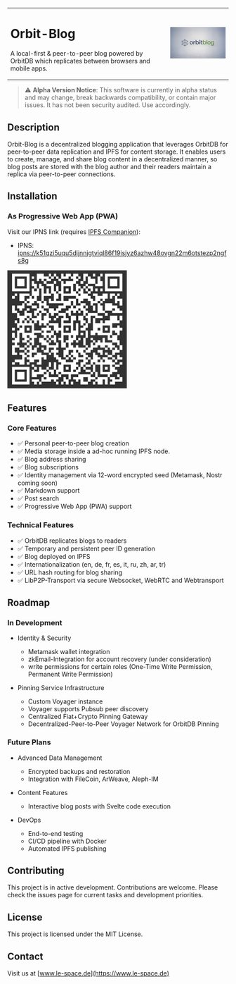 <table border="0" cellspacing="0" cellpadding="0">
  <tr>
      <td>
      <h1>Orbit-Blog</h1>
      <p>A local-first & peer-to-peer blog powered by OrbitDB which replicates between browsers and mobile apps.</p>
      </td>
    <td><img src="./public/orbitbloglogo-700.png" width="300" alt="Orbit Blog Logo"></td>
  </tr>
</table>

> ⚠️ **Alpha Version Notice**: This software is currently in alpha status and may change, break backwards compatibility, or contain major issues. It has not been security audited. Use accordingly.

## Description

Orbit-Blog is a decentralized blogging application that leverages OrbitDB for peer-to-peer data replication and IPFS for content storage. It enables users to create, manage, and share blog content in a decentralized manner, so blog posts are stored with the blog author and their readers maintain a replica via peer-to-peer connections.

## Installation

### As Progressive Web App (PWA)

Visit our IPNS link (requires [IPFS Companion](https://docs.ipfs.tech/install/ipfs-companion/)):
- IPNS: [ipns://k51qzi5uqu5djjnnjgtviql86f19isjyz6azhw48ovgn22m6otstezp2ngfs8g](https://k51qzi5uqu5djjnnjgtviql86f19isjyz6azhw48ovgn22m6otstezp2ngfs8g.ipns.dweb.link/)

[![QR Code to PWA](/public/ipns.dweb.link.png)](https://k51qzi5uqu5djjnnjgtviql86f19isjyz6azhw48ovgn22m6otstezp2ngfs8g.ipns.dweb.link/)

## Features

### Core Features
- ✅ Personal peer-to-peer blog creation
- ✅ Media storage inside a ad-hoc running IPFS node.
- ✅ Blog address sharing
- ✅ Blog subscriptions
- ✅ Identity management via 12-word encrypted seed (Metamask, Nostr coming soon) 
- ✅ Markdown support
- ✅ Post search
- ✅ Progressive Web App (PWA) support

### Technical Features
- ✅ OrbitDB replicates blogs to readers
- ✅ Temporary and persistent peer ID generation
- ✅ Blog deployed on IPFS 
- ✅ Internationalization (en, de, fr, es, it, ru, zh, ar, tr)
- ✅ URL hash routing for blog sharing
- ✅ LibP2P-Transport via secure Websocket, WebRTC and Webtransport

## Roadmap

### In Development
- Identity & Security
  - Metamask wallet integration
  - zkEmail-Integration for account recovery (under consideration)
  - write permissions for certain roles (One-Time Write Permission, Permanent Write Permission)
  
- Pinning Service Infrastructure 
  - Custom Voyager instance 
  - Voyager supports Pubsub peer discovery
  - Centralized Fiat+Crypto Pinning Gateway
  - Decentralized-Peer-to-Peer Voyager Network for OrbitDB Pinning

### Future Plans
- Advanced Data Management
  - Encrypted backups and restoration
  - Integration with FileCoin, ArWeave, Aleph-IM

- Content Features
  - Interactive blog posts with Svelte code execution

- DevOps
  - End-to-end testing
  - CI/CD pipeline with Docker
  - Automated IPFS publishing

## Contributing

This project is in active development. Contributions are welcome. Please check the issues page for current tasks and development priorities.

## License

This project is licensed under the MIT License.

## Contact

Visit us at [www.le-space.de](https://www.le-space.de)